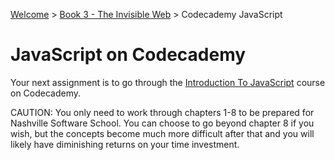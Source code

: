 [Welcome](../../) > [Book 3 - The Invisible Web](../README.md) > Codecademy JavaScript

# JavaScript on Codecademy

Your next assignment is to go through the [Introduction To JavaScript](https://www.codecademy.com/learn/introduction-to-javascript) course on Codecademy.

CAUTION: You only need to work through chapters 1-8 to be prepared for Nashville Software School. You can choose to go beyond chapter 8 if you wish, but the concepts become much more difficult after that and you will likely have diminishing returns on your time investment.